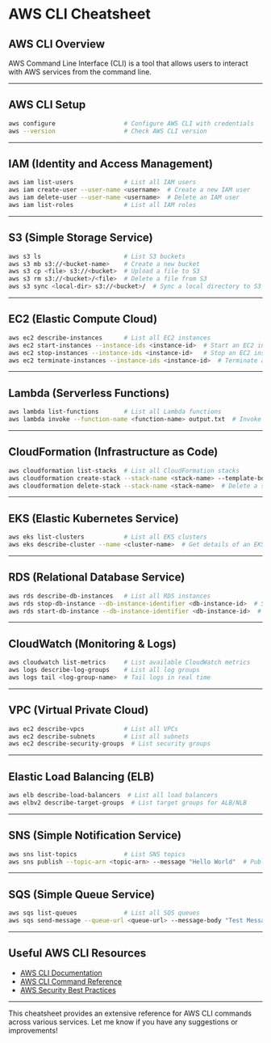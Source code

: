 # AWS CLI Cheatsheet

## **AWS CLI Overview**
AWS Command Line Interface (CLI) is a tool that allows users to interact with AWS services from the command line.

---

## **AWS CLI Setup**
```sh
aws configure                   # Configure AWS CLI with credentials
aws --version                   # Check AWS CLI version
```

---

## **IAM (Identity and Access Management)**
```sh
aws iam list-users              # List all IAM users
aws iam create-user --user-name <username>  # Create a new IAM user
aws iam delete-user --user-name <username>  # Delete an IAM user
aws iam list-roles              # List all IAM roles
```

---

## **S3 (Simple Storage Service)**
```sh
aws s3 ls                       # List S3 buckets
aws s3 mb s3://<bucket-name>    # Create a new bucket
aws s3 cp <file> s3://<bucket>  # Upload a file to S3
aws s3 rm s3://<bucket>/<file>  # Delete a file from S3
aws s3 sync <local-dir> s3://<bucket>/  # Sync a local directory to S3
```

---

## **EC2 (Elastic Compute Cloud)**
```sh
aws ec2 describe-instances      # List all EC2 instances
aws ec2 start-instances --instance-ids <instance-id>  # Start an EC2 instance
aws ec2 stop-instances --instance-ids <instance-id>   # Stop an EC2 instance
aws ec2 terminate-instances --instance-ids <instance-id>  # Terminate an EC2 instance
```

---

## **Lambda (Serverless Functions)**
```sh
aws lambda list-functions       # List all Lambda functions
aws lambda invoke --function-name <function-name> output.txt  # Invoke a Lambda function
```

---

## **CloudFormation (Infrastructure as Code)**
```sh
aws cloudformation list-stacks  # List all CloudFormation stacks
aws cloudformation create-stack --stack-name <stack-name> --template-body file://template.json  # Create a stack
aws cloudformation delete-stack --stack-name <stack-name>  # Delete a stack
```

---

## **EKS (Elastic Kubernetes Service)**
```sh
aws eks list-clusters           # List all EKS clusters
aws eks describe-cluster --name <cluster-name>  # Get details of an EKS cluster
```

---

## **RDS (Relational Database Service)**
```sh
aws rds describe-db-instances   # List all RDS instances
aws rds stop-db-instance --db-instance-identifier <db-instance-id>  # Stop an RDS instance
aws rds start-db-instance --db-instance-identifier <db-instance-id>  # Start an RDS instance
```

---

## **CloudWatch (Monitoring & Logs)**
```sh
aws cloudwatch list-metrics     # List available CloudWatch metrics
aws logs describe-log-groups    # List all log groups
aws logs tail <log-group-name>  # Tail logs in real time
```

---

## **VPC (Virtual Private Cloud)**
```sh
aws ec2 describe-vpcs           # List all VPCs
aws ec2 describe-subnets        # List all subnets
aws ec2 describe-security-groups  # List security groups
```

---

## **Elastic Load Balancing (ELB)**
```sh
aws elb describe-load-balancers  # List all load balancers
aws elbv2 describe-target-groups  # List target groups for ALB/NLB
```

---

## **SNS (Simple Notification Service)**
```sh
aws sns list-topics             # List SNS topics
aws sns publish --topic-arn <topic-arn> --message "Hello World"  # Publish a message to an SNS topic
```

---

## **SQS (Simple Queue Service)**
```sh
aws sqs list-queues             # List all SQS queues
aws sqs send-message --queue-url <queue-url> --message-body "Test Message"  # Send a message to an SQS queue
```

---

## **Useful AWS CLI Resources**
- [AWS CLI Documentation](https://docs.aws.amazon.com/cli/latest/userguide/cli-services-overview.html)
- [AWS CLI Command Reference](https://docs.aws.amazon.com/cli/latest/reference/)
- [AWS Security Best Practices](https://aws.amazon.com/architecture/security-identity-compliance/)

---

This cheatsheet provides an extensive reference for AWS CLI commands across various services. Let me know if you have any suggestions or improvements!

